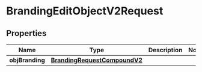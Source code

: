 
# BrandingEditObjectV2Request

## Properties
| Name | Type | Description | Notes |
| ------------ | ------------- | ------------- | ------------- |
| **objBranding** | [**BrandingRequestCompoundV2**](BrandingRequestCompoundV2.md) |  |  |



